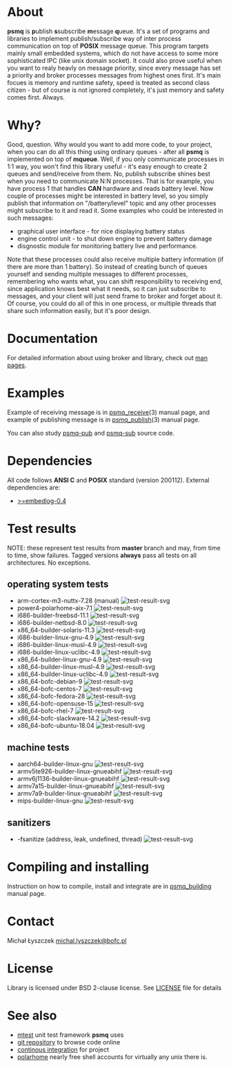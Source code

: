 [kursg-meta]: # (order: 1)

About
=====

**psmq** is **p**ublish **s**subscribe **m**essage **q**ueue. It's a set of
programs and libraries to implement publish/subscribe way of inter process
communication on top of **POSIX** message queue. This program targets mainly
small embedded systems, which do not have access to some more sophisticated IPC
(like unix domain socket). It could also prove useful when you want to realy
heavly on message priority, since every message has set a priority and broker
processes messages from highest ones first. It's main focues is memory and
runtime safety, speed is treated as second class citizen - but of course is not
ignored completely, it's just memory and safety comes first. Always.

Why?
====

Good, question. Why would you want to add more code, to your project, when you
can do all this thing using ordinary queues - after all **psmq** is implemented on
top of **mqueue**. Well, if you only communicate processes in 1:1 way, you won't
find this library useful - it's easy enough to create 2 queues and send/receive
from them. No, publish subscribe shines best when you need to communicate N:N
processes. That is for example, you have process 1 that handles **CAN** hardware
and reads battery level. Now couple of processes might be interested in battery
level, so you simply publish that information on "/battery/level" topic and any
other processes might subscribe to it and read it. Some examples who could be
interested in such messages:

* graphical user interface - for nice displaying battery status
* engine control unit - to shut down engine to prevent battery damage
* disgnostic module for monitoring battery live and performance.

Note that these processes could also receive multiple battery information (if
there are more than 1 battery). So instead of creating bunch of queues yourself
and sending multiple messages to different processes, remembering who wants
what, you can shift responsibility to receiving end, since application knows
best what it needs, so it can just subscribe to messages, and your client will
just send frame to broker and forget about it. Of course, you could do all of
this in one process, or multiple threads that share such information easily, but
it's poor design.

Documentation
=============

For detailed information about using broker and library, check out
[man pages](https://psmq.kurwinet.pl/manuals.html).

Examples
========

Example of receiving message is in
[psmq_receive](https://psmq.kurwinet.pl/manuals/psmq_receive.3.html)(3) manual
page, and example of publishing message is in
[psmq_publish](https://psmq.kurwinet.pl/manuals/psmq_publish.3.html)(3) manual
page.

You can also study [psmq-pub](https://git.kurwinet.pl/psmq/tree/src/psmq-pub.c)
and [psmq-sub](https://git.kurwinet.pl/psmq/tree/src/psmq-sub.c) source code.

Dependencies
============

All code follows **ANSI C** and **POSIX** standard (version 200112).
External dependencies are:

* [>=embedlog-0.4](https://embedlog.kurwinet.pl)

Test results
============

NOTE: these represent test results from **master** branch and may, from time to
time, show failures. Tagged versions **always** pass all tests on all
architectures. No exceptions.

operating system tests
----------------------

* arm-cortex-m3-nuttx-7.28 (manual) ![test-result-svg][fsan]
* power4-polarhome-aix-7.1 ![test-result-svg][p4aix]
* i686-builder-freebsd-11.1 ![test-result-svg][x32fb]
* i686-builder-netbsd-8.0 ![test-result-svg][x32nb]
* x86_64-builder-solaris-11.3 ![test-result-svg][x64ss]
* i686-builder-linux-gnu-4.9 ![test-result-svg][x32lg]
* i686-builder-linux-musl-4.9 ![test-result-svg][x32lm]
* i686-builder-linux-uclibc-4.9 ![test-result-svg][x32lu]
* x86_64-builder-linux-gnu-4.9 ![test-result-svg][x64lg]
* x86_64-builder-linux-musl-4.9 ![test-result-svg][x64lm]
* x86_64-builder-linux-uclibc-4.9 ![test-result-svg][x64lu]
* x86_64-bofc-debian-9 ![test-result-svg][x64debian9]
* x86_64-bofc-centos-7 ![test-result-svg][x64centos7]
* x86_64-bofc-fedora-28 ![test-result-svg][x64fedora28]
* x86_64-bofc-opensuse-15 ![test-result-svg][x64suse15]
* x86_64-bofc-rhel-7 ![test-result-svg][x64rhel7]
* x86_64-bofc-slackware-14.2 ![test-result-svg][x64slackware142]
* x86_64-bofc-ubuntu-18.04 ![test-result-svg][x64ubuntu1804]

machine tests
-------------

* aarch64-builder-linux-gnu ![test-result-svg][a64lg]
* armv5te926-builder-linux-gnueabihf ![test-result-svg][armv5]
* armv6j1136-builder-linux-gnueabihf ![test-result-svg][armv6]
* armv7a15-builder-linux-gnueabihf ![test-result-svg][armv7a15]
* armv7a9-builder-linux-gnueabihf ![test-result-svg][armv7a9]
* mips-builder-linux-gnu ![test-result-svg][m32lg]

sanitizers
----------

* -fsanitize (address, leak, undefined, thread) ![test-result-svg][fsan]

Compiling and installing
========================

Instruction on how to compile, install and integrate are in
[psmq_building](https://psmq.kurwinet.pl/manuals/psmq_building.7.html) manual
page.

Contact
=======

Michał Łyszczek <michal.lyszczek@bofc.pl>

License
=======

Library is licensed under BSD 2-clause license. See
[LICENSE](http://git.kurwinet.pl/psmq/tree/LICENSE) file for details

See also
========

* [mtest](http://mtest.kurwinet.pl) unit test framework **psmq** uses
* [git repository](http://git.kurwinet.pl/psmq) to browse code online
* [continous integration](http://ci.psmq.kurwinet.pl) for project
* [polarhome](http://www.polarhome.com) nearly free shell accounts for
  virtually any unix there is.

[a64lg]: http://ci.psmq.kurwinet.pl/badges/aarch64-builder-linux-gnu-tests.svg
[armv5]: http://ci.psmq.kurwinet.pl/badges/armv5te926-builder-linux-gnueabihf-tests.svg
[armv6]: http://ci.psmq.kurwinet.pl/badges/armv6j1136-builder-linux-gnueabihf-tests.svg
[armv7a15]: http://ci.psmq.kurwinet.pl/badges/armv7a15-builder-linux-gnueabihf-tests.svg
[armv7a9]: http://ci.psmq.kurwinet.pl/badges/armv7a9-builder-linux-gnueabihf-tests.svg
[x32fb]: http://ci.psmq.kurwinet.pl/badges/i686-builder-freebsd-tests.svg
[x32lg]: http://ci.psmq.kurwinet.pl/badges/i686-builder-linux-gnu-tests.svg
[x32lm]: http://ci.psmq.kurwinet.pl/badges/i686-builder-linux-musl-tests.svg
[x32lu]: http://ci.psmq.kurwinet.pl/badges/i686-builder-linux-uclibc-tests.svg
[x32nb]: http://ci.psmq.kurwinet.pl/badges/i686-builder-netbsd-tests.svg
[m32lg]: http://ci.psmq.kurwinet.pl/badges/mips-builder-linux-gnu-tests.svg
[x64lg]: http://ci.psmq.kurwinet.pl/badges/x86_64-builder-linux-gnu-tests.svg
[x64lm]: http://ci.psmq.kurwinet.pl/badges/x86_64-builder-linux-musl-tests.svg
[x64lu]: http://ci.psmq.kurwinet.pl/badges/x86_64-builder-linux-uclibc-tests.svg
[x64ss]: http://ci.psmq.kurwinet.pl/badges/x86_64-builder-solaris-tests.svg
[p4aix]: http://ci.psmq.kurwinet.pl/badges/power4-polarhome-aix-tests.svg
[x64debian9]: http://ci.psmq.kurwinet.pl/badges/x86_64-debian-9-tests.svg
[x64centos7]: http://ci.psmq.kurwinet.pl/badges/x86_64-centos-7-tests.svg
[x64fedora28]: http://ci.psmq.kurwinet.pl/badges/x86_64-fedora-28-tests.svg
[x64suse15]: http://ci.psmq.kurwinet.pl/badges/x86_64-opensuse-15-tests.svg
[x64rhel7]: http://ci.psmq.kurwinet.pl/badges/x86_64-rhel-7-tests.svg
[x64slackware142]: http://ci.psmq.kurwinet.pl/badges/x86_64-slackware-142-tests.svg
[x64ubuntu1804]: http://ci.psmq.kurwinet.pl/badges/x86_64-ubuntu-1804-tests.svg
[fsan]: http://ci.psmq.kurwinet.pl/badges/fsanitize.svg
